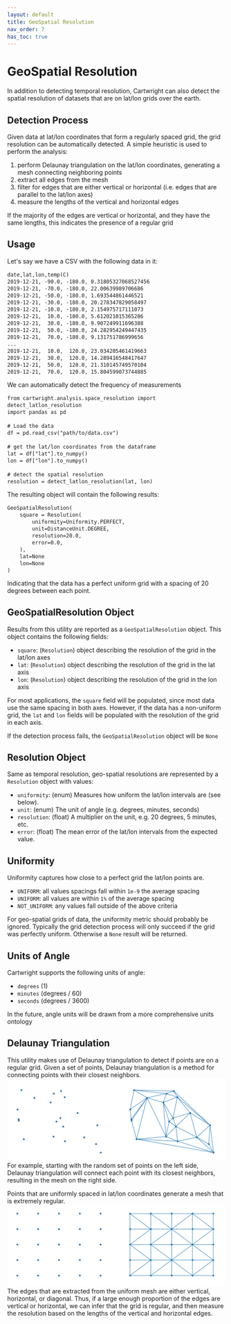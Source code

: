 ```yaml
---
layout: default
title: GeoSpatial Resolution
nav_order: 7
has_toc: true
---
```

# GeoSpatial Resolution

In addition to detecting temporal resolution, Cartwright can also detect the spatial resolution of datasets that are on lat/lon grids over the earth. 


## Detection Process
Given data at lat/lon coordinates that form a regularly spaced grid, the grid resolution can be automatically detected. A simple heuristic is used to perform the analysis:
1. perform Delaunay triangulation on the lat/lon coordinates, generating a mesh connecting neighboring points
2. extract all edges from the mesh
3. filter for edges that are either vertical or horizontal (i.e. edges that are parallel to the lat/lon axes)
4. measure the lengths of the vertical and horizontal edges

If the majority of the edges are vertical or horizontal, and they have the same lengths, this indicates the presence of a regular grid

## Usage

Let's say we have a CSV with the following data in it:

```csv
date,lat,lon,temp(C)
2019-12-21, -90.0, -180.0, 0.31805327068527456
2019-12-21, -70.0, -180.0, 22.00639989706686
2019-12-21, -50.0, -180.0, 1.693544861446521
2019-12-21, -30.0, -180.0, 20.278347829058497
2019-12-21, -10.0, -180.0, 2.154975717111073
2019-12-21,  10.0, -180.0, 5.612021015365286
2019-12-21,  30.0, -180.0, 9.907249911696388
2019-12-21,  50.0, -180.0, 24.282954249447435
2019-12-21,  70.0, -180.0, 9.131751786999656
...
2019-12-21,  10.0,  120.0, 23.034205461419663
2019-12-21,  30.0,  120.0, 14.289416548417647
2019-12-21,  50.0,  120.0, 21.310145749570104
2019-12-21,  70.0,  120.0, 15.804599073744885
```

We can automatically detect the frequency of measurements

```
from cartwright.analysis.space_resolution import detect_latlon_resolution
import pandas as pd

# Load the data
df = pd.read_csv("path/to/data.csv")

# get the lat/lon coordinates from the dataframe
lat = df["lat"].to_numpy()
lon = df["lon"].to_numpy()

# detect the spatial resolution
resolution = detect_latlon_resolution(lat, lon)
```

The resulting object will contain the following results:

```
GeoSpatialResolution(
    square = Resolution(
        uniformity=Uniformity.PERFECT,
        unit=DistanceUnit.DEGREE,
        resolution=20.0,
        error=0.0,
    ),
    lat=None
    lon=None
)
```

Indicating that the data has a perfect uniform grid with a spacing of 20 degrees between each point.

## GeoSpatialResolution Object
Results from this utility are reported as a `GeoSpatialResolution` object. This object contains the following fields:
- `square`: (`Resolution`) object describing the resolution of the grid in the lat/lon axes
- `lat`: (`Resolution`) object describing the resolution of the grid in the lat axis
- `lon`: (`Resolution`) object describing the resolution of the grid in the lon axis

For most applications, the `square` field will be populated, since most data use the same spacing in both axes. However, if the data has a non-uniform grid, the `lat` and `lon` fields will be populated with the resolution of the grid in each axis.

If the detection process fails, the `GeoSpatialResolution` object will be `None`

## Resolution Object
Same as temporal resolution, geo-spatial resolutions are represented by a `Resolution` object with values: 
- `uniformity`: (enum) Measures how uniform the lat/lon intervals are (see below).
- `unit`: (enum) The unit of angle (e.g. degrees, minutes, seconds)
- `resolution`: (float) A multiplier on the unit, e.g. 20 degrees, 5 minutes, etc.
- `error`: (float) The mean error of the lat/lon intervals from the expected value.


## Uniformity
Uniformity captures how close to a perfect grid the lat/lon points are. 
- `UNIFORM`: all values spacings fall within `1e-9` the average spacing 
- `UNIFORM`: all values are within `1%` of the average spacing
- `NOT_UNIFORM`: any values fall outside of the above criteria

For geo-spatial grids of data, the uniformity metric should probably be ignored. Typically the grid detection process will only succeed if the grid was perfectly uniform. Otherwise a `None` result will be returned.

## Units of Angle
Cartwright supports the following units of angle:
- `degrees` (1)
- `minutes` (degrees / 60)
- `seconds` (degrees / 3600)


In the future, angle units will be drawn from a more comprehensive units ontology

## Delaunay Triangulation
This utility makes use of Delaunay triangulation to detect if points are on a regular grid. Given a set of points, Delaunay triangulation is a method for connecting points with their closest neighbors.
![Random Delaunay Triangulation](assets/delaunay_random.png)
For example, starting with the random set of points on the left side, Delaunay triangulation will connect each point with its closest neighbors, resulting in the mesh on the right side.

Points that are uniformly spaced in lat/lon coordinates generate a mesh that is extremely regular.
![Uniform Delaunay Triangulation](assets/delaunay_uniform.png)
The edges that are extracted from the uniform mesh are either vertical, horizontal, or diagonal. Thus, if a large enough proportion of the edges are vertical or horizontal, we can infer that the grid is regular, and then measure the resolution based on the lengths of the vertical and horizontal edges.
